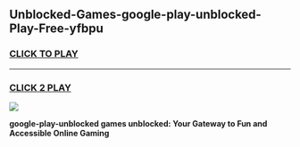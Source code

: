 
## Unblocked-Games-google-play-unblocked-Play-Free-yfbpu
<h3>
<a href="https://premium76.site?title=google-play-unblocked&ref=10A">CLICK TO PLAY</a></h3>
<hr>

<h3>
<a href="https://premium76.site?title=google-play-unblocked&ref=10A">CLICK 2 PLAY</a>
  
</h3>

<a href="https://premium76.site?title=google-play-unblocked&ref=10A"><img src="https://clearcache.store/games.png"></a>


**google-play-unblocked games unblocked: Your Gateway to Fun and Accessible Online Gaming**
